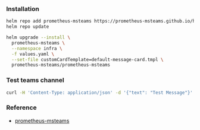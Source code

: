 ### Installation
```bash
helm repo add prometheus-msteams https://prometheus-msteams.github.io/helm-chart/
helm repo update

helm upgrade --install \
  prometheus-msteams \
  --namespace infra \
  -f values.yaml \
  --set-file customCardTemplate=default-message-card.tmpl \
  prometheus-msteams/prometheus-msteams
```        

### Test teams channel
```bash
curl -H 'Content-Type: application/json' -d '{"text": "Test Message"}' <YOUR WEBHOOK URL>
```

### Reference
* [prometheus-msteams](https://github.com/prometheus-msteams/prometheus-msteams)
